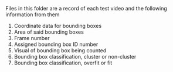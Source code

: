 Files in this folder are a record of each test video and the following information from them
1. Coordinate data for bounding boxes
2. Area of said bounding boxes
3. Frame number
4. Assigned bounding box ID number
5. Visual of bounding box being counted
6. Bounding box classification, cluster or non-cluster
7. Bounding box classification, overfit or fit
